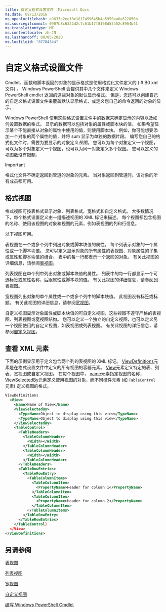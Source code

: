 ```yaml
---
title: 自定义格式设置文件 |Microsoft Docs
ms.date: 09/13/2016
ms.openlocfilehash: a9633e2ee18e1817459645b4a5950ea8a622850b
ms.sourcegitcommit: 0907b8c6322d2c7c61b17f8168d53452c8964b41
ms.translationtype: MT
ms.contentlocale: zh-CN
ms.lasthandoff: 08/05/2020
ms.locfileid: "87784344"
---
```

# <a name="custom-formatting-files"></a>自定义格式设置文件

Cmdlet、函数和脚本返回的对象的显示格式是使用格式化文件定义的 ( # B0 xml 文件) 。 Windows PowerShell 会提供其中几个文件来定义 Windows PowerShell cmdlet 返回的这些对象的默认显示格式。 但是，您还可以创建自己的自定义格式设置文件来覆盖默认显示格式，或定义您自己的命令返回的对象的显示。

Windows PowerShell 使用这些格式设置文件中的数据来确定显示的内容以及如何设置数据的格式。 显示的数据可以包括对象的属性或脚本块的值。  如果希望显示某个不能直接从对象的属性中使用的值，则使用脚本块。 例如，你可能想要添加一个对象的两个属性的值，并将 sum 显示为单独的数据片段。 编写您自己的格式化文件时，需要为要显示的对象定义*视图*。 您可以为每个对象定义一个视图，可以为多个对象定义一个视图，也可以为同一对象定义多个视图。 您可以定义的视图数没有限制。

> [!IMPORTANT]
> 格式化文件不确定返回到管道的对象的元素。 当对象返回到管道时，该对象的所有成员都可用。

## <a name="format-views"></a>格式视图

格式视图可按表格式显示对象、列表格式、宽格式和自定义格式。 大多数情况下，每个格式设置定义由一组描述视图的 XML 标记来描述。 每个视图都包含视图的名称、使用该视图的对象和视图的元素，例如表视图的列和行信息。

以下视图可用。

表视图在一个或多个列中列出对象或脚本块值的属性。 每个列表示对象的一个属性或一个脚本块值。 您可以定义显示对象的所有属性的表视图、对象属性的子集或属性和脚本块值的组合。 表中的每一行都表示一个返回的对象。 有关此视图的详细信息，请参阅[表视图](../format/creating-a-table-view.md)。

列表视图在单个列中列出对象或脚本块值的属性。 列表中的每一行都显示一个可选标签或属性名称，后跟属性或脚本块的值。 有关此视图的详细信息，请参阅[列表视图](../format/creating-a-list-view.md)。

宽视图列出对象的单个属性或一个或多个列中的脚本块值。 此视图没有标签或标题。 有关此视图的详细信息，请参阅[宽视图](../format/creating-a-wide-view.md)。

自定义视图显示对象属性或脚本块值的可自定义视图，这些视图不遵守严格的表视图、列表视图或宽视图结构。 您可以定义一个独立的自定义视图，也可以定义另一个视图使用的自定义视图，如表视图或列表视图。 有关此视图的详细信息，请参阅[自定义视图](../format/creating-custom-controls.md)。

## <a name="view-xml-elements"></a>查看 XML 元素

下面的示例显示用于定义包含两个列的表视图的 XML 标记。 [ViewDefinitions](../format/viewdefinitions-element-format.md)元素是在格式设置文件中定义的所有视图的容器元素。 [View](../format/view-element-format.md)元素定义特定的表、列表、宽视图或自定义视图。 在每个视图中， [name](../format/name-element-for-view-format.md)元素指定视图的名称， [ViewSelectedBy](../format/viewselectedby-element-format.md)元素定义使用视图的对象，而不同控件元素 (如 `TableControl` 元素) 定义视图的格式。

```xml
ViewDefinitions
  <View>
    <Name>Name of View</Name>
    <ViewSelectedBy>
      <TypeName>Object to display using this view</TypeName>
      <TypeName>Object to display using this view</TypeName>
    </ViewSelectedBy>
    <TableControl>
      <TableHeaders>
        <TableColumnHeader>
          <Width></Width>
        </TableColumnHeader>
        <TableColumnHeader>
          <Width></Width>
        </TableColumnHeader>
      </TableHeaders>
      <TableRowEntries>
        <TableRowEntry>
          <TableColumnItems>
            <TableColumnItem>
              <PropertyName>Header for column 1</PropertyName>
            </TableColumnItem>
            <TableColumnItem>
              <PropertyName>Header for column 2</PropertyName>
            </TableColumnItem>
          </TableColumnItems>
        </TableRowEntry>
      </TableRowEntries>
    </TableControl)
  </View>
</ViewDefinitions>

```

## <a name="see-also"></a>另请参阅

[表视图](../format/creating-a-table-view.md)

[列表视图](../format/creating-a-list-view.md)

[宽视图](../format/creating-a-wide-view.md)

[自定义视图](../format/creating-custom-controls.md)

[编写 Windows PowerShell Cmdlet](./writing-a-windows-powershell-cmdlet.md)
